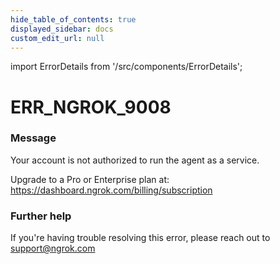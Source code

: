 ```yaml
---
hide_table_of_contents: true
displayed_sidebar: docs
custom_edit_url: null
---
```


import ErrorDetails from '/src/components/ErrorDetails';

# ERR_NGROK_9008

### Message
Your account is not authorized to run the agent as a service.

Upgrade to a Pro or Enterprise plan at: https://dashboard.ngrok.com/billing/subscription

### Further help
If you're having trouble resolving this error, please reach out to [support@ngrok.com](mailto:support@ngrok.com?subject=Help%20with%20ERR_NGROK_9008)

<ErrorDetails error='err_ngrok_9008' />
